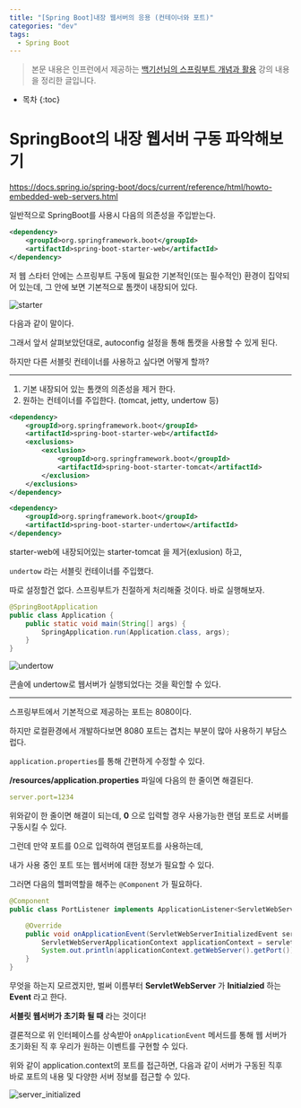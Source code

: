 ```yaml
---
title: "[Spring Boot]내장 웹서버의 응용 (컨테이너와 포트)"
categories: "dev"
tags:
  - Spring Boot
---
```


> 본문 내용은 인프런에서 제공하는 [백기선님의 스프링부트 개념과 활용](https://www.inflearn.com/course/%EC%8A%A4%ED%94%84%EB%A7%81%EB%B6%80%ED%8A%B8/) 강의 내용을 정리한 글입니다.

* 목차
{:toc}

# SpringBoot의 내장 웹서버 구동 파악해보기

https://docs.spring.io/spring-boot/docs/current/reference/html/howto-embedded-web-servers.html

일반적으로 SpringBoot를 사용시 다음의 의존성을 주입받는다.

```xml
<dependency>
    <groupId>org.springframework.boot</groupId>
    <artifactId>spring-boot-starter-web</artifactId>
</dependency>
```

저 웹 스타터 안에는 스프링부트 구동에 필요한 기본적인(또는 필수적인) 환경이 집약되어 있는데, 그 안에 보면 기본적으로 톰캣이 내장되어 있다.

![starter](/assets/images/study/dev/2019/3_springboot_starter-tomcat.png)

다음과 같이 말이다.

그래서 앞서 살펴보았던대로, autoconfig 설정을 통해 톰캣을 사용할 수 있게 된다.

하지만 다른 서블릿 컨테이너를 사용하고 싶다면 어떻게 할까?

---

1. 기본 내장되어 있는 톰캣의 의존성을 제거 한다.
2. 원하는 컨테이너를 주입한다. (tomcat, jetty, undertow 등)

```xml
<dependency>
    <groupId>org.springframework.boot</groupId>
    <artifactId>spring-boot-starter-web</artifactId>
    <exclusions>
        <exclusion>
            <groupId>org.springframework.boot</groupId>
            <artifactId>spring-boot-starter-tomcat</artifactId>
        </exclusion>
    </exclusions>
</dependency>

<dependency>
    <groupId>org.springframework.boot</groupId>
    <artifactId>spring-boot-starter-undertow</artifactId>
</dependency>
```

starter-web에 내장되어있는 starter-tomcat 을 제거(exlusion) 하고, 

`undertow` 라는 서블릿 컨테이너를 주입했다.

따로 설정할건 없다. 스프링부트가 친절하게 처리해줄 것이다. 바로 실행해보자.

```java
@SpringBootApplication
public class Application {
    public static void main(String[] args) {
        SpringApplication.run(Application.class, args);
    }
}
```

![undertow](/assets/images/study/dev/2019/3_springboot_undertow.png)

콘솔에 undertow로 웹서버가 실행되었다는 것을 확인할 수 있다.

---

스프링부트에서 기본적으로 제공하는 포트는 8080이다.

하지만 로컬환경에서 개발하다보면 8080 포트는 겹치는 부분이 많아 사용하기 부담스럽다.

`application.properties`를 통해 간편하게 수정할 수 있다.

**/resources/application.properties** 파일에 다음의 한 줄이면 해결된다.

```yaml
server.port=1234
```

위와같이 한 줄이면 해결이 되는데, **0** 으로 입력할 경우 사용가능한 랜덤 포트로 서버를 구동시킬 수 있다.

그런데 만약 포트를 0으로 입력하여 랜덤포트를 사용하는데,

내가 사용 중인 포트 또는 웹서버에 대한 정보가 필요할 수 있다.

그러면 다음의 헬퍼역할을 해주는 `@Component` 가 필요하다.

~~~java
@Component
public class PortListener implements ApplicationListener<ServletWebServerInitializedEvent> {

    @Override
    public void onApplicationEvent(ServletWebServerInitializedEvent servletWebServerInitializedEvent) {
        ServletWebServerApplicationContext applicationContext = servletWebServerInitializedEvent.getApplicationContext();
        System.out.println(applicationContext.getWebServer().getPort());
    }
}
~~~

무엇을 하는지 모르겠지만, 벌써 이름부터 **ServletWebServer** 가 **Initialzied** 하는 **Event** 라고 한다.

**서블릿 웹서버가 초기화 될 때** 라는 것이다!

결론적으로 위 인터페이스를 상속받아 `onApplicationEvent` 메서드를 통해 웹 서버가 초기화된 직 후 우리가 원하는 이벤트를 구현할 수 있다.

위와 같이 application.context의 포트를 접근하면, 다음과 같이 서버가 구동된 직후 바로 포트의 내용 및 다양한 서버 정보를 접근할 수 있다.

![server_initialized](/assets/images/study/dev/2019/3_springboot_undertow.png)

